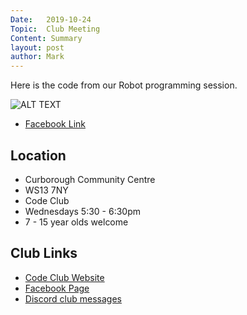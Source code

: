 ```yaml
---
Date:   2019-10-24
Topic:  Club Meeting
Content: Summary
layout: post
author: Mark
---
```

Here is the code from our Robot programming session.

![ALT TEXT](https://scontent.fbhx6-1.fna.fbcdn.net/v/t1.6435-9/73204606_2330616023732151_3703151816570044416_n.png?stp=dst-png_p720x720&_nc_cat=103&ccb=1-7&_nc_sid=730e14&_nc_ohc=shKD6SzW-9cAX88ES92&_nc_ht=scontent.fbhx6-1.fna&edm=AKK4YLsEAAAA&oh=00_AfDVB8-9Ir5spa30eKOnrYV_zklV5JN3W1G9DH0_6dma7A&oe=654E245E)

* [Facebook Link](https://www.facebook.com/1481985248595237/posts/2330617700398650/)

## Location

* Curborough Community Centre
* WS13 7NY
* Code Club
* Wednesdays 5:30 - 6:30pm
* 7 - 15 year olds welcome

## Club Links

* [Code Club Website](https://lichfield-code-club.github.io/)
* [Facebook Page](https://www.facebook.com/LichfieldCoders)
* [Discord club messages](https://discord.gg/szz6xGK)
